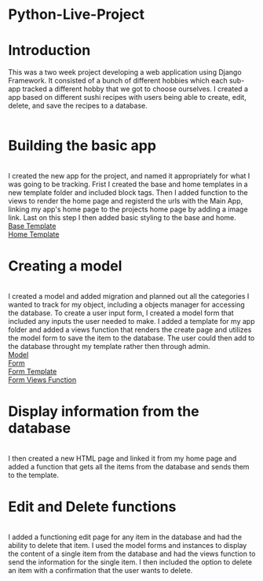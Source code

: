 # Python-Live-Project
 
# Introduction
 
 This was a two week project developing a web application using Django Framework. It consisted of a bunch of different hobbies which each sub-app tracked a different hobby that we got to choose ourselves. I created a app based on different sushi recipes with users being able to create, edit, delete, and save the recipes to a database.
 <br>
 <br>
# Building the basic app
 <br>
 I created the new app for the project, and named it appropriately for what I was going to be tracking.
 Frist I created the base and home templates in a new template folder and included block tags.
Then I added function to the views to render the home page and registerd the urls with the Main App, linking my app's home page to the projects home page by adding a image link. Last on this step I then added basic styling to the base and home.
<br>
<a href ="https://github.com/codhharris713/Python-Live-Project/blob/main/base.png"> Base Template </a>
<br>
<a href ="https://github.com/codhharris713/Python-Live-Project/blob/main/home.png"> Home Template </a>
<br>

# Creating a model 
<br>
I created a model and added migration and planned out all the categories I wanted to track for my object, including a objects manager for accessing the database.
 To create a user input form, I created a model form that included any inputs the user needed to make. I added a template for my app folder and added a views function that renders the create page and utilizes the model form to save the item to the database. The user could then add to the database throught my template rather then through admin.
 <br>
 <a href ="https://github.com/codhharris713/Python-Live-Project/blob/main/model.png"> Model </a>
 <br>
 <a href ="https://github.com/codhharris713/Python-Live-Project/blob/main/forms.png"> Form </a>
 <br>
 <a href ="https://github.com/codhharris713/Python-Live-Project/blob/main/create.png"> Form Template </a>
 <br>
 <a href ="https://github.com/codhharris713/Python-Live-Project/blob/main/views1.png"> Form Views Function </a>
 <br>
 
 # Display information from the database
 <br>
 I then created a new HTML page and linked it from my home page and added a function that gets all the items from the database and sends them to the template. 

<br>

# Edit and Delete functions
<br>
I added a functioning edit page for any item in the database and had the ability to delete that item. I used the model forms and instances to display the content of a single item from the database and had the views function to send the information for the single item. I then included the option to delete an item with a confirmation that the user wants to delete.

